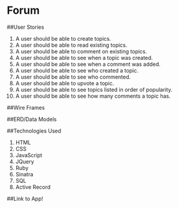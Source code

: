 # Forum

##User Stories
1. A user should be able to create topics.
2. A user should be able to read existing topics.
3. A user should be able to comment on existing topics.
4. A user should be able to see when a topic was created.
5. A user should be able to see when a comment was added.
6. A user should be able to see who created a topic.
7. A user should be able to see who commented.
8. A user should be able to upvote a topic.
9. A user should be able to see topics listed in order of popularity.
10. A user should be able to see how many comments a topic has.

##Wire Frames

##ERD/Data Models

##Technologies Used
1. HTML
2. CSS
3. JavaScript
4. JQuery
5. Ruby
6. Sinatra
7. SQL
8. Active Record

##Link to App!
